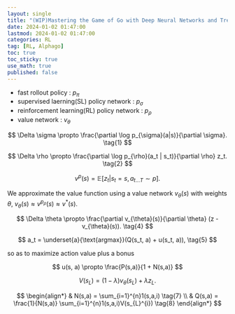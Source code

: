 ```yaml
---
layout: single
title: "(WIP)Mastering the Game of Go with Deep Neural Networks and Tree Search"
date: 2024-01-02 01:47:00
lastmod: 2024-01-02 01:47:00
categories: RL
tag: [RL, Alphago]
toc: true
toc_sticky: true
use_math: true
published: false
---
```


* fast rollout policy : $p_\pi$
* supervised laerning(SL) policy network : $p_\sigma$
* reinforcement learning(RL) policy network : $p_\rho$
* value network : $v_\theta$

$$
\Delta \sigma \propto \frac{\partial \log p_{\sigma}(a|s)}{\partial \sigma}. \tag{1}
$$

$$
\Delta \rho \propto \frac{\partial \log p_{\rho}(a_t | s_t)}{\partial \rho} z_t. \tag{2}
$$

$$
v^p(s) = \mathbb{E} \left [ z_t | s_t = s, a_{t...T} \sim p \right ]. \tag{3}
$$

We approximate the value function using a value network $v_{\theta}(s)$ with weights $\theta$, $v_{\theta}(s) \approx v^{p_{\rho}}(s) \approx v^{*}(s)$.

$$
\Delta \theta \propto \frac{\partial v_{\theta}(s)}{\partial \theta} (z - v_{\theta}(s)). \tag{4}
$$

$$
a_t = \underset{a}{\text{argmax}}(Q(s_t, a) + u(s_t, a)), \tag{5}
$$

so as to maximize action value plus a bonus

$$
u(s, a) \propto \frac{P(s,a)}{1 + N(s,a)}
$$

$$
V(s_L) = (1-\lambda)v_{\theta}(s_L)+\lambda z_L. \tag{6}
$$

$$
\begin{align*}
    & N(s,a) = \sum_{i=1}^{n}1(s,a,i) \tag{7} \\
    & Q(s,a) = \frac{1}{N(s,a)} \sum_{i=1}^{n}1(s,a,i)V(s_{L}^{i}) \tag{8}
\end{align*}
$$